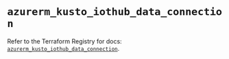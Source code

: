 # `azurerm_kusto_iothub_data_connection`

Refer to the Terraform Registry for docs: [`azurerm_kusto_iothub_data_connection`](https://registry.terraform.io/providers/hashicorp/azurerm/4.13.0/docs/resources/kusto_iothub_data_connection).
